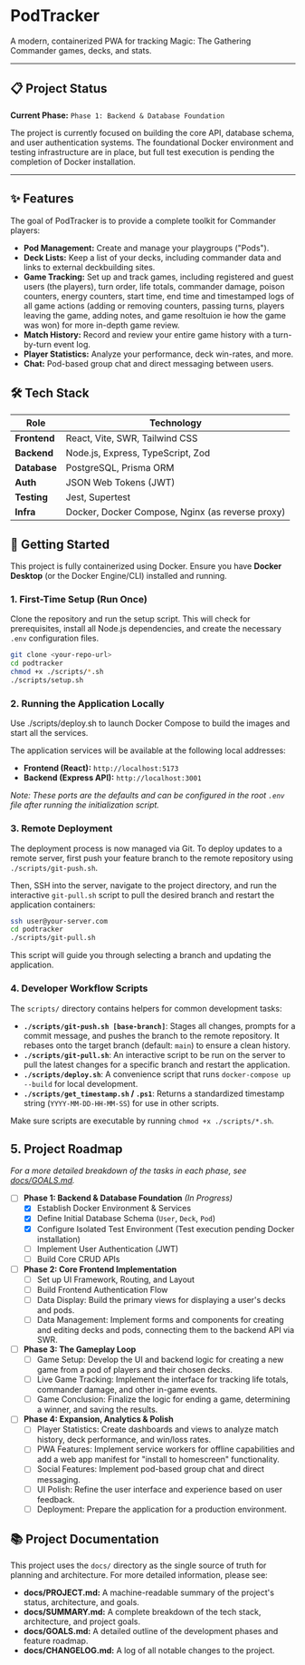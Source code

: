 # PodTracker

A modern, containerized PWA for tracking Magic: The Gathering Commander games, decks, and stats.

---

## 📋 Project Status

**Current Phase:** `Phase 1: Backend & Database Foundation`

The project is currently focused on building the core API, database schema, and user authentication systems. The foundational Docker environment and testing infrastructure are in place, but full test execution is pending the completion of Docker installation.

---

## ✨ Features

The goal of PodTracker is to provide a complete toolkit for Commander players:

- **Pod Management:** Create and manage your playgroups ("Pods").
- **Deck Lists:** Keep a list of your decks, including commander data and links to external deckbuilding sites.
- **Game Tracking:** Set up and track games, including registered and guest users (the players), turn order, life totals, commander damage, poison counters, energy counters, start time, end time and timestamped logs of all game actions (adding or removing counters, passing turns, players leaving the game, adding notes, and game resoltuion ie how the game was won) for more in-depth game review.
- **Match History:** Record and review your entire game history with a turn-by-turn event log.
- **Player Statistics:** Analyze your performance, deck win-rates, and more.
- **Chat:** Pod-based group chat and direct messaging between users.
## 🛠️ Tech Stack

| Role          | Technology                                       |
|---------------|--------------------------------------------------|
| **Frontend**  | React, Vite, SWR, Tailwind CSS                   |
| **Backend**   | Node.js, Express, TypeScript, Zod                |
| **Database**  | PostgreSQL, Prisma ORM                           |
| **Auth**      | JSON Web Tokens (JWT)                            |
| **Testing**   | Jest, Supertest                                  |
| **Infra**     | Docker, Docker Compose, Nginx (as reverse proxy) |

## 🚀 Getting Started

This project is fully containerized using Docker. Ensure you have **Docker Desktop** (or the Docker Engine/CLI) installed and running.

### 1. First-Time Setup (Run Once)

Clone the repository and run the setup script. This will check for prerequisites, install all Node.js dependencies, and create the necessary `.env` configuration files.

```bash
git clone <your-repo-url>
cd podtracker
chmod +x ./scripts/*.sh
./scripts/setup.sh
```

### 2. Running the Application Locally

Use ./scripts/deploy.sh to launch Docker Compose to build the images and start all the services.


The application services will be available at the following local addresses:

- **Frontend (React):** `http://localhost:5173`
- **Backend (Express API):** `http://localhost:3001`

*Note: These ports are the defaults and can be configured in the root `.env` file after running the initialization script.*

### 3. Remote Deployment

The deployment process is now managed via Git. To deploy updates to a remote server, first push your feature branch to the remote repository using `./scripts/git-push.sh`.

Then, SSH into the server, navigate to the project directory, and run the interactive `git-pull.sh` script to pull the desired branch and restart the application containers:
```bash
ssh user@your-server.com
cd podtracker
./scripts/git-pull.sh
```

This script will guide you through selecting a branch and updating the application.

### 4. Developer Workflow Scripts

The `scripts/` directory contains helpers for common development tasks:

- **`./scripts/git-push.sh [base-branch]`**: Stages all changes, prompts for a commit message, and pushes the branch to the remote repository. It rebases onto the target branch (default: `main`) to ensure a clean history.
- **`./scripts/git-pull.sh`**: An interactive script to be run on the server to pull the latest changes for a specific branch and restart the application.
- **`./scripts/deploy.sh`**: A convenience script that runs `docker-compose up --build` for local development.
- **`./scripts/get_timestamp.sh` / `.ps1`**: Returns a standardized timestamp string (`YYYY-MM-DD-HH-MM-SS`) for use in other scripts.

Make sure scripts are executable by running `chmod +x ./scripts/*.sh`.

## 5. Project Roadmap

*For a more detailed breakdown of the tasks in each phase, see [docs/GOALS.md](./docs/GOALS.md).*

- [ ] **Phase 1: Backend & Database Foundation** *(In Progress)*
  - [x] Establish Docker Environment & Services
  - [x] Define Initial Database Schema (`User`, `Deck`, `Pod`)
  - [x] Configure Isolated Test Environment (Test execution pending Docker installation)
  - [ ] Implement User Authentication (JWT)
  - [ ] Build Core CRUD APIs

- [ ] **Phase 2: Core Frontend Implementation**
  - [ ] Set up UI Framework, Routing, and Layout
  - [ ] Build Frontend Authentication Flow
  - [ ] Data Display: Build the primary views for displaying a user's decks and pods.
  - [ ] Data Management: Implement forms and components for creating and editing decks and pods, connecting them to the backend API via SWR.

- [ ] **Phase 3: The Gameplay Loop**
  - [ ] Game Setup: Develop the UI and backend logic for creating a new game from a pod of players and their chosen decks.
  - [ ] Live Game Tracking: Implement the interface for tracking life totals, commander damage, and other in-game events.
  - [ ] Game Conclusion: Finalize the logic for ending a game, determining a winner, and saving the results.

- [ ] **Phase 4: Expansion, Analytics & Polish**
  - [ ] Player Statistics: Create dashboards and views to analyze match history, deck performance, and win/loss rates.
  - [ ] PWA Features: Implement service workers for offline capabilities and add a web app manifest for "install to homescreen" functionality.
  - [ ] Social Features: Implement pod-based group chat and direct messaging.
  - [ ] UI Polish: Refine the user interface and experience based on user feedback.
  - [ ] Deployment: Prepare the application for a production environment.

## 📚 Project Documentation

This project uses the `docs/` directory as the single source of truth for planning and architecture. For more detailed information, please see:

- **docs/PROJECT.md:** A machine-readable summary of the project's status, architecture, and goals.
- **docs/SUMMARY.md:** A complete breakdown of the tech stack, architecture, and project goals.
- **docs/GOALS.md:** A detailed outline of the development phases and feature roadmap.
- **docs/CHANGELOG.md:** A log of all notable changes to the project.